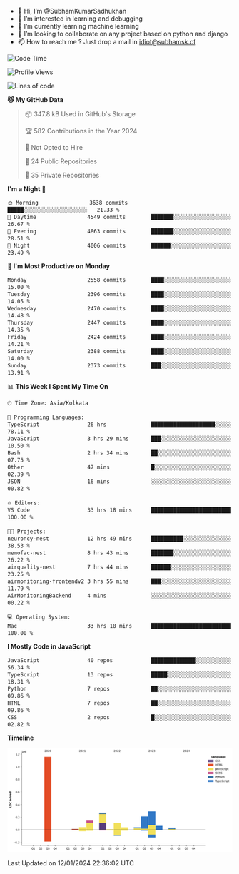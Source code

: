 - 👋 Hi, I’m @SubhamKumarSadhukhan
- 👀 I’m interested in learning and debugging
- 🌱 I’m currently learning machine learning
- 💞️ I’m looking to collaborate on any project based on python and django
- 📫 How to reach me ?
      Just drop a mail in idiot@subhamsk.cf

<!---
SubhamKumarSadhukhan/SubhamKumarSadhukhan is a ✨ special ✨ repository because its `README.md` (this file) appears on your GitHub profile.
You can click the Preview link to take a look at your changes.
--->


<!--START_SECTION:waka-->
![Code Time](http://img.shields.io/badge/Code%20Time-1%2C882%20hrs%2015%20mins-blue)

![Profile Views](http://img.shields.io/badge/Profile%20Views-1-blue)

![Lines of code](https://img.shields.io/badge/From%20Hello%20World%20I%27ve%20Written-2.4%20million%20lines%20of%20code-blue)

**🐱 My GitHub Data** 

> 📦 347.8 kB Used in GitHub's Storage 
 > 
> 🏆 582 Contributions in the Year 2024
 > 
> 🚫 Not Opted to Hire
 > 
> 📜 24 Public Repositories 
 > 
> 🔑 35 Private Repositories 
 > 
**I'm a Night 🦉** 

```text
🌞 Morning                3638 commits        █████░░░░░░░░░░░░░░░░░░░░   21.33 % 
🌆 Daytime                4549 commits        ███████░░░░░░░░░░░░░░░░░░   26.67 % 
🌃 Evening                4863 commits        ███████░░░░░░░░░░░░░░░░░░   28.51 % 
🌙 Night                  4006 commits        ██████░░░░░░░░░░░░░░░░░░░   23.49 % 
```
📅 **I'm Most Productive on Monday** 

```text
Monday                   2558 commits        ████░░░░░░░░░░░░░░░░░░░░░   15.00 % 
Tuesday                  2396 commits        ████░░░░░░░░░░░░░░░░░░░░░   14.05 % 
Wednesday                2470 commits        ████░░░░░░░░░░░░░░░░░░░░░   14.48 % 
Thursday                 2447 commits        ████░░░░░░░░░░░░░░░░░░░░░   14.35 % 
Friday                   2424 commits        ████░░░░░░░░░░░░░░░░░░░░░   14.21 % 
Saturday                 2388 commits        ████░░░░░░░░░░░░░░░░░░░░░   14.00 % 
Sunday                   2373 commits        ███░░░░░░░░░░░░░░░░░░░░░░   13.91 % 
```


📊 **This Week I Spent My Time On** 

```text
🕑︎ Time Zone: Asia/Kolkata

💬 Programming Languages: 
TypeScript               26 hrs              ████████████████████░░░░░   78.11 % 
JavaScript               3 hrs 29 mins       ███░░░░░░░░░░░░░░░░░░░░░░   10.50 % 
Bash                     2 hrs 34 mins       ██░░░░░░░░░░░░░░░░░░░░░░░   07.75 % 
Other                    47 mins             █░░░░░░░░░░░░░░░░░░░░░░░░   02.39 % 
JSON                     16 mins             ░░░░░░░░░░░░░░░░░░░░░░░░░   00.82 % 

🔥 Editors: 
VS Code                  33 hrs 18 mins      █████████████████████████   100.00 % 

🐱‍💻 Projects: 
neuroncy-nest            12 hrs 49 mins      ██████████░░░░░░░░░░░░░░░   38.53 % 
memofac-nest             8 hrs 43 mins       ███████░░░░░░░░░░░░░░░░░░   26.22 % 
airquality-nest          7 hrs 44 mins       ██████░░░░░░░░░░░░░░░░░░░   23.25 % 
airmonitoring-frontendv2 3 hrs 55 mins       ███░░░░░░░░░░░░░░░░░░░░░░   11.79 % 
AirMonitoringBackend     4 mins              ░░░░░░░░░░░░░░░░░░░░░░░░░   00.22 % 

💻 Operating System: 
Mac                      33 hrs 18 mins      █████████████████████████   100.00 % 
```

**I Mostly Code in JavaScript** 

```text
JavaScript               40 repos            ██████████████░░░░░░░░░░░   56.34 % 
TypeScript               13 repos            █████░░░░░░░░░░░░░░░░░░░░   18.31 % 
Python                   7 repos             ██░░░░░░░░░░░░░░░░░░░░░░░   09.86 % 
HTML                     7 repos             ██░░░░░░░░░░░░░░░░░░░░░░░   09.86 % 
CSS                      2 repos             █░░░░░░░░░░░░░░░░░░░░░░░░   02.82 % 
```



**Timeline**

![Lines of Code chart](https://raw.githubusercontent.com/SubhamKumarSadhukhan/SubhamKumarSadhukhan/main/assets/bar_graph.png)


 Last Updated on 12/01/2024 22:36:02 UTC
<!--END_SECTION:waka-->

